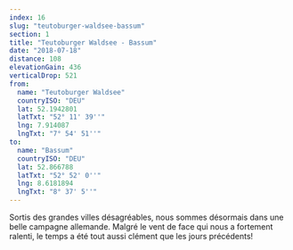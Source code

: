 ```yaml
---
index: 16
slug: "teutoburger-waldsee-bassum"
section: 1
title: "Teutoburger Waldsee - Bassum"
date: "2018-07-18"
distance: 108
elevationGain: 436
verticalDrop: 521
from:
  name: "Teutoburger Waldsee"
  countryISO: "DEU"
  lat: 52.1942801
  latTxt: "52° 11' 39''"
  lng: 7.914087
  lngTxt: "7° 54' 51''"
to:
  name: "Bassum"
  countryISO: "DEU"
  lat: 52.866788
  latTxt: "52° 52' 0''"
  lng: 8.6181894
  lngTxt: "8° 37' 5''"
---
```


Sortis des grandes villes désagréables, nous sommes désormais dans une belle campagne allemande. Malgré le vent de face qui nous a fortement ralenti, le temps a été tout aussi clément que les jours précédents!
